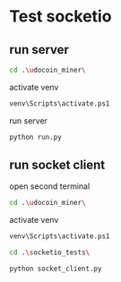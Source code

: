 # Test socketio

## run server

```sh
cd .\udocoin_miner\
```

activate venv

```sh
venv\Scripts\activate.ps1
```

run server

```sh
python run.py
```

## run socket client

open second terminal

```sh
cd .\udocoin_miner\
```

activate venv

```sh
venv\Scripts\activate.ps1
```

```sh
cd .\socketio_tests\
```

```sh
python socket_client.py
```
